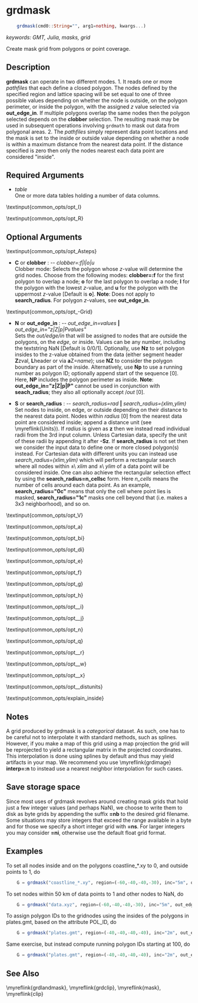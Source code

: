 # grdmask

```julia
	grdmask(cmd0::String="", arg1=nothing, kwargs...)
```

*keywords: GMT, Julia, masks, grid*

Create mask grid from polygons or point coverage.

Description
-----------

**grdmask** can operate in two different modes. 1. It reads one or more
*pathfiles* that each define a closed polygon. The nodes defined by the
specified region and lattice spacing will be set equal to one of three
possible values depending on whether the node is outside, on the polygon
perimeter, or inside the polygon, with the assigned *z* value selected
via **out\_edge\_in**. If multiple polygons overlap the same nodes then the polygon
selected depends on the **clobber** selection. The resulting mask may be used in
subsequent operations involving `grdmath` to mask out data from
polygonal areas. 2. The *pathfiles* simply represent data point locations
and the mask is set to the inside or outside value depending on whether
a node is within a maximum distance from the nearest data point. If the
distance specified is zero then only the nodes nearest each data point
are considered "inside".

Required Arguments
------------------

- *table*\
    One or more data tables holding a number of data columns.

\textinput{common_opts/opt_I}

\textinput{common_opts/opt_R}

Optional Arguments
------------------

\textinput{common_opts/opt_Asteps}

- **C** or **clobber** : -- *clobber=:f|l|o|u*\
    Clobber mode: Selects the polygon whose *z*-value will determine the grid nodes. Choose from
    the following modes: **clobber=:f** for the first polygon to overlap a node; **o** for the
    last polygon to overlap a node; **l** for the polygon with the lowest *z*-value, and **u**
    for the polygon with the uppermost *z*-value [Default is **o**]. **Note**: Does not apply to
    **search_radius**. For polygon *z*-values, see **out_edge_in**.

\textinput{common_opts/opt_-Grid}

- **N** or **out\_edge\_in** : -- *out\_edge\_in=values* **|** *out\_edge\_in="z|Z|p|Pvalues"*\
    Sets the *out/edge/in* that will be assigned to nodes that are *out*side the polygons,
    on the *edge*, or *in*side. Values can be any number, including the textstring NaN
    [Default is 0/0/1]. Optionally, use **Nz** to set polygon insides to the z-value obtained
    from the data (either segment header **Z**zval, **L**header or via **a**Z=*name*);
    use **NZ** to consider the polygon boundary as part of the inside. Alternatively,
    use **Np** to use a running number as polygon ID; optionally append start of the sequence [0].
    Here, **NP** includes the polygon perimeter as inside. **Note**: **out\_edge\_in="z|Z|p|P"**
    cannot be used in conjunction with **seach_radius**; they also all optionally accept /*out* [0].

- **S** or **search_radius** : -- *search_radius=rad* **|** *search_radius=(xlim,ylim)*\
    Set nodes to inside, on edge, or outside depending on their distance to the nearest data point.
    Nodes within *radius* [0] from the nearest data point are considered inside; append a distance
    unit (see \myreflink{Units}). If *radius* is given as **z** then we instead read individual
    radii from the 3rd input column. Unless Cartesian data, specify the unit of these radii by
    appending it after **-Sz**. If **search_radius** is not set then we consider the input data to
    define one or more closed polygon(s) instead. For Cartesian data with different units you can
    instead use *search_radius=(xlim,ylim)* which will perform a rectangular search where all nodes
    within ±\ *xlim* and ±\ *ylim* of a data point will be considered inside. One can also achieve
    the rectangular selection effect by using the **search_radius=**n_cells**c** form. Here *n_cells*
    means the number of cells around each data point. As an example, **search_radius="0c"** means
    that only the cell where point lies is masked, **search_radius="1c"** masks one cell beyond
    that (i.e. makes a 3x3 neighborhood), and so on.

\textinput{common_opts/opt_V}

\textinput{common_opts/opt_a}

\textinput{common_opts/opt_bi}

\textinput{common_opts/opt_di}

\textinput{common_opts/opt_e}

\textinput{common_opts/opt_f}

\textinput{common_opts/opt_g}

\textinput{common_opts/opt_h}

\textinput{common_opts/opt__i}

\textinput{common_opts/opt__j}

\textinput{common_opts/opt_n}

\textinput{common_opts/opt_q}

\textinput{common_opts/opt__r}

\textinput{common_opts/opt__w}

\textinput{common_opts/opt__x}

\textinput{common_opts/opt__distunits}

\textinput{common_opts/explain_inside}

Notes
-----

A grid produced by grdmask is a *categorical* dataset. As such, one has to be careful not
to interpolate it with standard methods, such as splines. However, if you make a map of
this grid using a map projection the grid will be reprojected to yield a rectangular matrix
in the projected coordinates. This interpolation is done using splines by default and thus may
yield artifacts in your map. We recommend you use \myreflink{grdimage} **interp=:n** to instead use
a nearest neighbor interpolation for such cases.

Save storage space
------------------

Since most uses of grdmask revolves around creating mask grids that hold just a few integer
values (and perhaps NaN), we choose to write them to disk as byte grids by appending the
suffix **=nb** to the desired grid filename. Some situations may store integers that exceed
the range available in a byte and for those we specify a short integer grid with **=ns**.
For larger integers you may consider **=ni**, otherwise use the default float grid format.

Examples
--------

To set all nodes inside and on the polygons coastline_*.xy to 0, and
outside points to 1, do

```julia
    G = grdmask("coastline_*.xy", region=(-60,-40,-40,-30), inc="5m", out_edge_in=(1,0,0))
```

To set nodes within 50 km of data points to 1 and other nodes to NaN, do

```julia
    G = grdmask("data.xyz", region=(-60,-40,-40,-30), inc="5m", out_edge_in=(NaN,1,1), search_radius="50k")
```

To assign polygon IDs to the gridnodes using the insides of the polygons
in plates.gmt, based on the attribute POL_ID, do

```julia
    G = grdmask("plates.gmt", region=(-40,-40,-40,-40), inc="2m", out_edge_in=:z, aZ=POL_ID)
```

Same exercise, but instead compute running polygon IDs starting at 100, do

```julia
    G = grdmask("plates.gmt", region=(-40,-40,-40,-40), inc="2m", out_edge_in="p100")
```

See Also
--------

\myreflink{grdlandmask},
\myreflink{grdclip},
\myreflink{mask}, \myreflink{clip}
